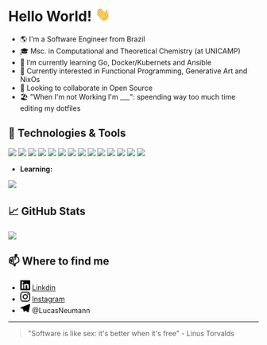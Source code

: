 # Hello World! <img src="https://raw.githubusercontent.com/neumann-mlucas/neumann-mlucas/master/wave.gif" width="30px">
- :earth_americas: I'm a Software Engineer from Brazil
- :mortar_board: Msc. in Computational and Theoretical Chemistry (at UNICAMP)
- :seedling: I’m currently learning Go, Docker/Kubernets and Ansible
- :thought_balloon: Currently interested in Functional Programming, Generative Art and NixOs 
- :eyes: Looking to collaborate in Open Source
- :beach_umbrella: "When I'm not Working I'm ___": speending way too much time editing my dotfiles

## :wrench: Technologies & Tools

![](https://img.shields.io/badge/OS-Linux-informational?style=flat&logo=linux&logoColor=white&color=2bbc8a)
![](https://img.shields.io/badge/Editor-Vim-informational?style=flat&logo=Vim&logoColor=white&color=2bbc8a)
![](https://img.shields.io/badge/Shell-Zsh-informational?style=flat&logo=gnu-bash&logoColor=white&color=2bbc8a)
![](https://img.shields.io/bdge/-Zsh-informational?style=flat&logo=gnu-bash&logoColor=white&color=2bbc8a)
![](https://img.shields.io/badge/Code-Python-informational?style=flat&logo=python&logoColor=white&color=2bbc8a)
![](https://img.shields.io/badge/Code-Go-informational?style=flat&logo=go&logoColor=white&color=2bbc8a)
![](https://img.shields.io/badge/Go-00ADD8?style=for-the-badge&logo=go&logoColor=white)
![](https://img.shields.io/badge/Code-Julia-informational?style=flat&logo=julia&logoColor=white&color=2bbc8a)
![](https://img.shields.io/badge/Code-JavaScript-informational?style=flat&logo=javascript&logoColor=white&color=2bbc8a)
![](https://img.shields.io/badge/Tools-Pandas-informational?style=flat&logo=pandas&logoColor=white&color=2bbc8a)
![](https://img.shields.io/badge/Tools-Flask-informational?style=flat&logo=flask&logoColor=white&color=2bbc8a)
![](https://img.shields.io/badge/Tools-PostgreSQL-informational?style=flat&logo=postgresql&logoColor=white&color=2bbc8a)
![](https://img.shields.io/badge/Tools-Git-informational?style=flat&logo=git&logoColor=white&color=2bbc8a)
![](https://img.shields.io/badge/Tools-Docker-informational?style=flat&logo=docker&logoColor=white&color=2bbc8a)

- **Learning:**

![](https://img.shields.io/badge/Code-Haskell-informational?style=flat&logo=Haskell&logoColor=white&color=2bbc8a) 

## :chart_with_upwards_trend: GitHub Stats

<a href="https://github.com/neumann-mlucas/neumann-mlucas">
  <img align="center" src="https://github-readme-stats.vercel.app/api/top-langs/?username=neumann-mlucas&hide=shell,html&line_height=32" />
</a>

## :mailbox: Where to find me
- <img src=https://raw.githubusercontent.com/neumann-mlucas/neumann-mlucas/master/linkedin.svg width="20px"> [Linkdin](https://www.linkedin.com/in/lucas-mneumann/)
- <img src=https://raw.githubusercontent.com/neumann-mlucas/neumann-mlucas/master/instagram.svg width="20px"> [Instagram](https://www.instagram.com/neumannlucas/)
- <img src=https://raw.githubusercontent.com/neumann-mlucas/neumann-mlucas/master/telegram.svg width="20px"> @LucasNeumann

---

> "Software is like sex: it's better when it's free" - Linus Torvalds

<!--
**neumann-mlucas/neumann-mlucas** is a ✨ _special_ ✨ repository because its `README.md` (this file) appears on your GitHub profile.
[![HitCount](http://hits.dwyl.com/neumann-mlucas/neumann-mlucas.svg)](http://hits.dwyl.com/neumann-mlucas/neumann-mlucas)
